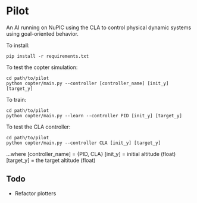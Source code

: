 # Pilot

An AI running on NuPIC using the CLA to control physical dynamic systems using goal-oriented behavior.

To install:

    pip install -r requirements.txt

To test the copter simulation:

    cd path/to/pilot
    python copter/main.py --controller [controller_name] [init_y] [target_y]

To train:
	
	cd path/to/pilot
	python copter/main.py --learn --controller PID [init_y] [target_y]

To test the CLA controller:
	
	cd path/to/pilot
	python copter/main.py --controller CLA [init_y] [target_y]

...where 
[controller_name] = {PID, CLA}
[init_y]          = initial altitude (float)
[target_y]        = the target altitude (float)

## Todo

* Refactor plotters